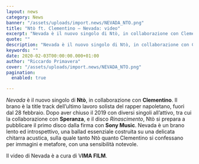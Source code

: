 ```yaml
---
layout: news
category: News
banner: "/assets/uploads/import.news/NEVADA_NTO.png"
title: "Ntò ft. Clementino – Nevada: video"
excerpt: "Nevada è il nuovo singolo di Ntò, in collaborazione con Clementino. Il brano è la title track dell’ultimo lavoro solista del rapper napoletano, fuori dal 28 febbraio. Dopo aver chiuso il 2019 con diversi singoli all’attivo, tra cui la collaborazione con Speranza, e il disco Rinascimento, Ntò si prepara a pubblicare il primo disco dalla [&hellip"
quote: ""
description: "Nevada è il nuovo singolo di Ntò, in collaborazione con Clementino. Il brano è la title track dell’ultimo lavoro solista del rapper napoletano, fuori dal 28 febbraio. Dopo aver chiuso il 2019 con diversi singoli all’attivo, tra cui la collaborazione con Speranza, e il disco Rinascimento, Ntò si prepara a pubblicare il primo disco dalla [&hellip"
keywords: ""
date: 2020-02-03T00:00:00.000+01:00
author: "Riccardo Primavera"
cover: "/assets/uploads/import.news/NEVADA_NTO.png"
pagination:
  enabled: true

---
```


_Nevada_ è il nuovo singolo di **Ntò**, in collaborazione con **Clementino**. Il brano è la title track dell’ultimo lavoro solista del rapper napoletano, fuori dal 28 febbraio. Dopo aver chiuso il 2019 con diversi singoli all’attivo, tra cui la collaborazione con **Speranza**, e il disco _Rinascimento_, Ntò si prepara a pubblicare il primo disco dalla firma con **Sony Music**. Nevada è un brano lento ed introspettivo, una ballad essenziale costruita su una delicata chitarra acustica, sulla quale tanto Ntò quanto Clementino si confessano per immagini e metafore, con una sensibilità notevole.

Il video di Nevada è a cura di V**IMA FILM**.